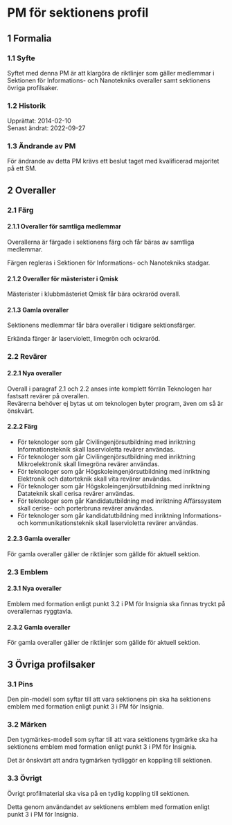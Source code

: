 # PM för sektionens profil

## 1 Formalia

### 1.1 Syfte

Syftet med denna PM är att klargöra de riktlinjer som gäller medlemmar i Sektionen för Informations- och Nanotekniks overaller samt sektionens övriga profilsaker.

### 1.2 Historik

Upprättat: 2014-02-10  
Senast ändrat: 2022-09-27

### 1.3 Ändrande av PM

För ändrande av detta PM krävs ett beslut taget med kvalificerad majoritet på ett SM.

## 2 Overaller

### 2.1 Färg

#### 2.1.1 Overaller för samtliga medlemmar

Overallerna är färgade i sektionens färg och får bäras av samtliga medlemmar.

Färgen regleras i Sektionen för Informations- och Nanotekniks stadgar.

#### 2.1.2 Overaller för mästerister i Qmisk

Mästerister i klubbmästeriet Qmisk får bära ockraröd overall.

#### 2.1.3 Gamla overaller

Sektionens medlemmar får bära overaller i tidigare sektionsfärger.

Erkända färger är laserviolett, limegrön och ockraröd.

### 2.2 Revärer

#### 2.2.1 Nya overaller

Overall i paragraf 2.1 och 2.2 anses inte komplett förrän Teknologen har fastsatt revärer på overallen.  
Revärerna behöver ej bytas ut om teknologen byter program, även om så är önskvärt.

#### 2.2.2 Färg

- För teknologer som går Civilingenjörsutbildning med inriktning Informationsteknik skall laservioletta revärer användas.  
- För teknologer som går Civilingenjörsutbildning med inriktning Mikroelektronik skall limegröna revärer användas.  
- För teknologer som går Högskoleingenjörsutbildning med inriktning Elektronik och datorteknik skall vita revärer användas.  
- För teknologer som går Högskoleingenjörsutbildning med inriktning Datateknik skall cerisa revärer användas.  
- För teknologer som går Kandidatutbildning med inriktning Affärssystem skall cerise- och porterbruna revärer användas.  
- För teknologer som går kandidatutbildning med inriktning Informations- och kommunikationsteknik skall laservioletta revärer användas.

#### 2.2.3 Gamla overaller

För gamla overaller gäller de riktlinjer som gällde för aktuell sektion.

### 2.3 Emblem

#### 2.3.1 Nya overaller

Emblem med formation enligt punkt 3.2 i PM för Insignia ska finnas tryckt på overallernas ryggtavla.

#### 2.3.2 Gamla overaller

För gamla overaller gäller de riktlinjer som gällde för aktuell sektion.

## 3 Övriga profilsaker

### 3.1 Pins

Den pin-modell som syftar till att vara sektionens pin ska ha sektionens emblem med formation enligt punkt 3 i PM för Insignia.

### 3.2 Märken

Den tygmärkes-modell som syftar till att vara sektionens tygmärke ska ha sektionens emblem med formation enligt punkt 3 i PM för Insignia.

Det är önskvärt att andra tygmärken tydliggör en koppling till sektionen.

### 3.3 Övrigt

Övrigt profilmaterial ska visa på en tydlig koppling till sektionen.

Detta genom användandet av sektionens emblem med formation enligt punkt 3 i PM för Insignia.
